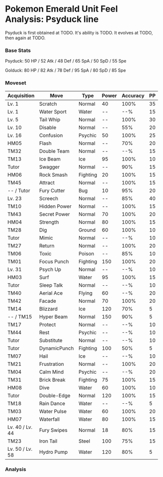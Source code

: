 # Pokemon Emerald Unit Feel Analysis: Psyduck line

Psyduck is first obtained at TODO. It's ability is TODO. It evolves at TODO, then again at TODO.

### Base Stats

Psyduck: 50 HP / 52 Atk / 48 Def / 65 SpA / 50 SpD / 55 Spe

Golduck: 80 HP / 82 Atk / 78 Def / 95 SpA / 80 SpD / 85 Spe

### Moveset

|Acquisition    |Move        |Type    |Power|Accuracy|PP |
|---            |---         |---     |---  |---     |---|
|Lv. 1          |Scratch     |Normal  |40   |100%    |35 |
|Lv. 1          |Water Sport |Water   |--   |--%     |15 |
|Lv. 5          |Tail Whip   |Normal  |--   |100%    |30 |
|Lv. 10         |Disable     |Normal  |--   |55%     |20 |
|Lv. 16         |Confusion   |Psychic |50   |100%    |25 |
|HM05           |Flash       |Normal  |--   |70%     |20 |
|TM32           |Double Team |Normal  |--   |--%     |15 |
|TM13           |Ice Beam    |Ice     |95   |100%    |10 |
|Tutor          |Swagger     |Normal  |--   |90%     |15 |
|HM06           |Rock Smash  |Fighting|20   |100%    |15 |
|TM45           |Attract     |Normal  |--   |100%    |15 |
|-- / Tutor     |Fury Cutter |Bug     |10   |95%     |20 |
|Lv. 23         |Screech     |Normal  |--   |85%     |40 |
|TM10           |Hidden Power|Normal  |--   |100%    |15 |
|TM43           |Secret Power|Normal  |70   |100%    |20 |
|HM04           |Strength    |Normal  |80   |100%    |15 |
|TM28           |Dig         |Ground  |60   |100%    |10 |
|Tutor          |Mimic       |Normal  |--   |--%     |10 |
|TM27           |Return      |Normal  |--   |100%    |20 |
|TM06           |Toxic       |Poison  |--   |85%     |10 |
|TM01           |Focus Punch |Fighting|150  |100%    |20 |
|Lv. 31         |Psych Up    |Normal  |--   |--%     |10 |
|HM03           |Surf        |Water   |95   |100%    |15 |
|Tutor          |Sleep Talk  |Normal  |--   |--%     |10 |
|TM40           |Aerial Ace  |Flying  |60   |--%     |20 |
|TM42           |Facade      |Normal  |70   |100%    |20 |
|TM14           |Blizzard    |Ice     |120  |70%     |5  |
|-- / TM15      |Hyper Beam  |Normal  |150  |90%     |5  |
|TM17           |Protect     |Normal  |--   |--%     |10 |
|TM44           |Rest        |Psychic |--   |--%     |10 |
|Tutor          |Substitute  |Normal  |--   |--%     |10 |
|Tutor          |DynamicPunch|Fighting|100  |50%     |5  |
|TM07           |Hail        |Ice     |--   |--%     |10 |
|TM21           |Frustration |Normal  |--   |100%    |20 |
|TM04           |Calm Mind   |Psychic |--   |--%     |20 |
|TM31           |Brick Break |Fighting|75   |100%    |15 |
|HM08           |Dive        |Water   |60   |100%    |10 |
|Tutor          |Double-Edge |Normal  |120  |100%    |15 |
|TM18           |Rain Dance  |Water   |--   |--%     |5  |
|TM03           |Water Pulse |Water   |60   |100%    |20 |
|HM07           |Waterfall   |Water   |80   |100%    |15 |
|Lv. 40 / Lv. 44|Fury Swipes |Normal  |18   |80%     |15 |
|TM23           |Iron Tail   |Steel   |100  |75%     |15 |
|Lv. 50 / Lv. 58|Hydro Pump  |Water   |120  |80%     |5  |

### Analysis